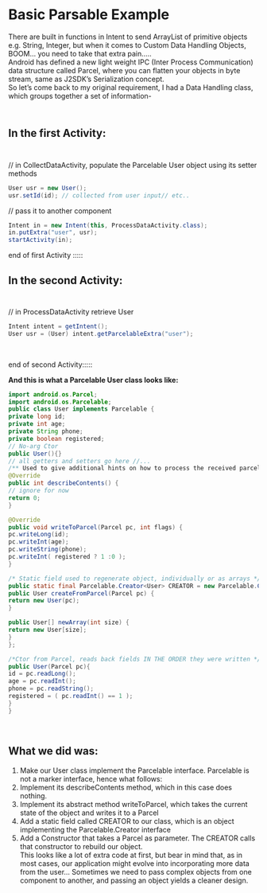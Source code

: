 **Basic Parsable Example**
==========================

There are built in functions in Intent to send ArrayList of primitive objects
e.g. String, Integer, but when it comes to Custom Data Handling Objects, BOOM…
you need to take that extra pain…..  
Android has defined a new light weight IPC (Inter Process Communication) data
structure called Parcel, where you can flatten your objects in byte stream, same
as J2SDK’s Serialization concept.  
So let’s come back to my original requirement, I had a Data Handling class,
which groups together a set of information-

<br>**In the first Activity:** <br><br>
---------------------------------------

// in CollectDataActivity, populate the Parcelable User object using its setter
methods

```java
User usr = new User();
usr.setId(id); // collected from user input// etc..
```

// pass it to another component

```java
Intent in = new Intent(this, ProcessDataActivity.class);
in.putExtra("user", usr);
startActivity(in);
```

end of first Activity :::::  
  


**In the second Activity:** <br><br>
------------------------------------

// in ProcessDataActivity retrieve User

```java
Intent intent = getIntent();
User usr = (User) intent.getParcelableExtra("user");
```

 

end of second Activity:::::  
  


**And this is what a Parcelable User class looks like:**

```java
import android.os.Parcel;
import android.os.Parcelable;
public class User implements Parcelable {
private long id;
private int age;
private String phone;
private boolean registered;
// No-arg Ctor
public User(){}
// all getters and setters go here //...
/** Used to give additional hints on how to process the received parcel.*/
@Override
public int describeContents() {
// ignore for now
return 0;
}

@Override
public void writeToParcel(Parcel pc, int flags) {
pc.writeLong(id);
pc.writeInt(age);
pc.writeString(phone);
pc.writeInt( registered ? 1 :0 );
}

/* Static field used to regenerate object, individually or as arrays */
public static final Parcelable.Creator<User> CREATOR = new Parcelable.Creator<User>() {
public User createFromParcel(Parcel pc) {
return new User(pc);
}

public User[] newArray(int size) {
return new User[size];
}
};

/*Ctor from Parcel, reads back fields IN THE ORDER they were written */
public User(Parcel pc){
id = pc.readLong();
age = pc.readInt();
phone = pc.readString();
registered = ( pc.readInt() == 1 );
}
}
```

 

**What we did was:**
--------------------

  
1. Make our User class implement the Parcelable interface. Parcelable is not a
marker interface, hence what follows:  
2. Implement its describeContents method, which in this case does nothing.  
3. Implement its abstract method writeToParcel, which takes the current state of
the object and writes it to a Parcel  
4. Add a static field called CREATOR to our class, which is an object
implementing the Parcelable.Creator interface  
5. Add a Constructor that takes a Parcel as parameter. The CREATOR calls that
constructor to rebuild our object.  
This looks like a lot of extra code at first, but bear in mind that, as in most
cases, our application might evolve into incorporating more data from the
user... Sometimes we need to pass complex objects from one component to another,
and passing an object yields a cleaner design.
